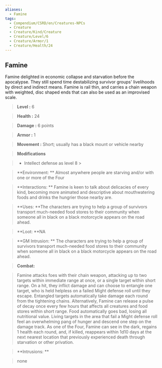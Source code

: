 ```yaml
---
aliases:
  - Famine
tags:
  - Compendium/CSRD/en/Creatures-NPCs
  - Creature
  - Creature/Kind/Creature
  - Creature/Level/6
  - Creature/Armor/1
  - Creature/Health/24
---
```

  
    
## Famine    
Famine delighted in economic collapse and starvation before the apocalypse. They still spend time destabilizing survivor groups' livelihoods by direct and indirect means. Famine is rail thin, and carries a chain weapon with weighted, disc shaped ends that can also be used as an improvised scale.    
  
    
> **Level :** 6    
> **Health :** 24    
> **Damage :** 6 points    
> **Armor :** 1    
> **Movement :** Short; usually has a black mount or vehicle nearby    
> **Modifications**    
>- Intellect defense as level 8 >  
>    
> **Environment: ** Almost anywhere people are starving and/or with one or more of the Four    
> **Interactions: ** Famine is keen to talk about delicacies of every kind, becoming more animated and descriptive about mouthwatering foods and drinks the hungrier those nearby are.    
> **Uses: **The characters are trying to help a group of survivors transport much-needed food stores to their community when someone all in black on a black motorcycle appears on the road ahead.    
> **Loot: **NA    
> **GM Intrusion: ** The characters are trying to help a group of survivors transport much-needed food stores to their community when someone all in black on a black motorcycle appears on the road ahead.    
  
> **Combat:**   
> Famine attacks foes with their chain weapon, attacking up to two targets within immediate range at once, or a single target within short range. On a hit, they inflict damage and can choose to entangle one target, who is held helpless on a failed Might defense roll until they escape. Entangled targets automatically take damage each round from the tightening chains. Alternatively, Famine can release a pulse of decay once every few hours that affects all creatures and food stores within short range. Food automatically goes bad, losing all nutritional value. Living targets in the area that fail a Might defense roll feel an overwhelming pang of hunger and descend one step on the damage track. As one of the Four, Famine can see in the dark, regains 1 health each round, and, if killed, reappears within 1d10 days at the next nearest location that previously experienced death through starvation or other privation.    
    
  
> **Intrusions: **   
> none    
